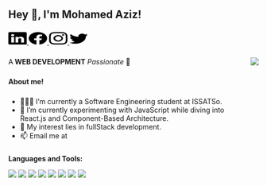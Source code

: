 <h2 align="left">Hey 👋, I'm Mohamed Aziz!</h2>

###

<div align="left">
    <a href="https://www.linkedin.com/in/krifa-aziz-87bb02295/" target="_blank">
    <img src="https://raw.githubusercontent.com/CLorant/readme-social-icons/main/medium/dark/linkedin.svg" width="37" height="25"   />
  </a>
    <a href="https://www.facebook.com/profile.php?id=100009200701106" target="_blank">
    <img src="https://raw.githubusercontent.com/CLorant/readme-social-icons/main/medium/dark/facebook.svg" width="37" height="25"   />
  </a>
    <a href="https://www.instagram.com/med_aziz_krifa/" target="_blank">
    <img src="https://raw.githubusercontent.com/CLorant/readme-social-icons/main/medium/dark/instagram.svg" width="37" height="25"   />
  </a>
    <a href="https://x.com/krifaaziz10" target="_blank">
    <img src="https://raw.githubusercontent.com/CLorant/readme-social-icons/main/medium/dark/twitter.svg" width="37" height="25"   />
  </a>
</div>

###
<img align="right" height="300" src="https://media0.giphy.com/media/v1.Y2lkPTc5MGI3NjExNWNteXdlMWk4aHpqbTJ5dHlpZ2Iyc2Z1dWh6NXZmc2hseXBwY2ozOSZlcD12MV9pbnRlcm5hbF9naWZfYnlfaWQmY3Q9Zw/qgQUggAC3Pfv687qPC/giphy.gif"  />
<p align="left">A<strong> WEB DEVELOPMENT</strong> <em>Passionate</em> 🚀</p>

###

<p><strong>About me!</strong></p>




###
<ul>
  <li>👨🏽‍💻 I’m currently a Software Engineering student at ISSATSo.</li>
  <li>🌱 I’m currently experimenting with JavaScript while diving into React.js and Component-Based Architecture.</li>
  <li>🤔 My interest lies in fullStack development.</li>
  <li>📫 Email me at <a href="mailto:krifaaziz10@gmail.com" ></a></li>
</ul>


###

<p><strong>Languages and Tools:</strong></p>



<div align="left">
  <img src="https://skillicons.dev/icons?i=js"  height="25" />
  <img src="https://skillicons.dev/icons?i=typescript"  height="25" />
  <img src="https://skillicons.dev/icons?i=react"  height="25" />
  <img src="https://skillicons.dev/icons?i=nextjs"  height="25" />
  <img src="https://skillicons.dev/icons?i=bootstrap"  height="25" />
  <img src="https://skillicons.dev/icons?i=c"  height="25" />
  <img src="https://skillicons.dev/icons?i=cpp"  height="25" />
  <img src="https://skillicons.dev/icons?i=git"  height="25" />
</div>

###
